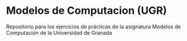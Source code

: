 # Modelos de Computacion (UGR)
Repositorio para los ejercicios de prácticas de la asignatura Modelos de Computación de la Universidad de Granada
